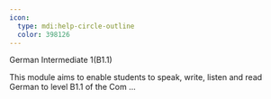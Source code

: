 ```yaml
---
icon:
  type: mdi:help-circle-outline
  color: 398126
---
```


German Intermediate 1(B1.1)

This module aims to enable students to speak, write, listen and read German to level B1.1 of the Com ... 
